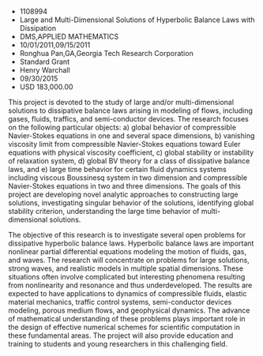 
* 1108994
* Large and Multi-Dimensional Solutions of Hyperbolic Balance Laws with Dissipation
* DMS,APPLIED MATHEMATICS
* 10/01/2011,09/15/2011
* Ronghua Pan,GA,Georgia Tech Research Corporation
* Standard Grant
* Henry Warchall
* 09/30/2015
* USD 183,000.00

This project is devoted to the study of large and/or multi-dimensional solutions
to dissipative balance laws arising in modeling of flows, including gases,
fluids, traffics, and semi-conductor devices. The research focuses on the
following particular objects: a) global behavior of compressible Navier-Stokes
equations in one and several space dimensions, b) vanishing viscosity limit from
compressible Navier-Stokes equations toward Euler equations with physical
viscosity coefficient, c) global stability or instability of relaxation system,
d) global BV theory for a class of dissipative balance laws, and e) large time
behavior for certain fluid dynamics systems including viscous Boussinesq system
in two dimension and compressible Navier-Stokes equations in two and three
dimensions. The goals of this project are developing novel analytic approaches
to constructing large solutions, investigating singular behavior of the
solutions, identifying global stability criterion, understanding the large time
behavior of multi-dimensional solutions.

The objective of this research is to investigate several open problems for
dissipative hyperbolic balance laws. Hyperbolic balance laws are important
nonlinear partial differential equations modeling the motion of fluids, gas, and
waves. The research will concentrate on problems for large solutions, strong
waves, and realistic models in multiple spatial dimensions. These situations
often involve complicated but interesting phenomena resulting from nonlinearity
and resonance and thus underdeveloped. The results are expected to have
applications to dynamics of compressible fluids, elastic material mechanics,
traffic control systems, semi-conductor devices modeling, porous medium flows,
and geophysical dynamics. The advance of mathematical understanding of these
problems plays important role in the design of effective numerical schemes for
scientific computation in these fundamental areas. The project will also provide
education and training to students and young researchers in this challenging
field.
